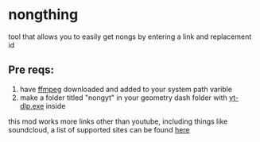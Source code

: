 # nongthing

tool that allows you to easily get nongs by entering a link and replacement id

## Pre reqs:

1. have [ffmpeg](https://www.gyan.dev/ffmpeg/builds/) downloaded and added to your system path varible
2. make a folder titled "nongyt" in your geometry dash folder with [yt-dlp.exe](https://github.com/yt-dlp/yt-dlp/releases/latest/download/yt-dlp.exe) inside

this mod works more links other than youtube, including things like soundcloud, a list of supported sites can be found [here](https://github.com/yt-dlp/yt-dlp/blob/master/supportedsites.md)
